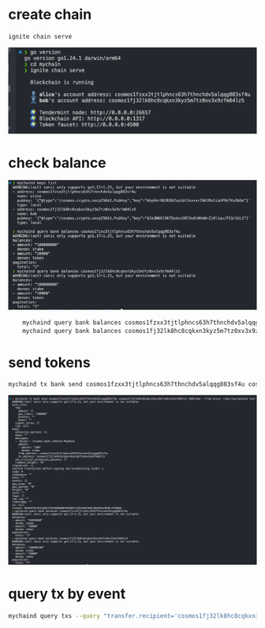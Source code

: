 
# create chain
```sh
ignite chain serve
```
![alt text](create_chain.png)



# check balance
![alt text](check-balance.png)

```sh
    mychaind query bank balances cosmos1fzxx3tjtlphncs63h7thnchdv5alqqg883sf4u   
    mychaind query bank balances cosmos1fj32lk8hc8cqkxn3kyz5m7tz0xv3x9zfm84lz5          
```

# send tokens
 ```sh
mychaind tx bank send cosmos1fzxx3tjtlphncs63h7thnchdv5alqqg883sf4u cosmos1fj32lk8hc8cqkxn3kyz5m7tz0xv3x9zfm84lz5 100stake --from alice --keyring-backend test
 ```

![alt text](send.png)

# query tx by event
```sh
mychaind query txs --query "transfer.recipient='cosmos1fj32lk8hc8cqkxn3kyz5m7tz0xv3x9zfm84lz5'" --page 1 --limit 30 -o json
```